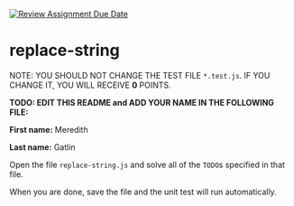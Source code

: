 [![Review Assignment Due Date](https://classroom.github.com/assets/deadline-readme-button-24ddc0f5d75046c5622901739e7c5dd533143b0c8e959d652212380cedb1ea36.svg)](https://classroom.github.com/a/7kETi7tZ)
# replace-string

NOTE: YOU SHOULD NOT CHANGE THE TEST FILE `*.test.js`. IF YOU CHANGE IT, YOU WILL RECEIVE **0** POINTS.

**TODO: EDIT THIS README and ADD YOUR NAME IN THE FOLLOWING FILE:**

**First name:** Meredith

**Last name:** Gatlin

Open the file `replace-string.js` and solve all of the `TODO`s specified in that file.

When you are done, save the file and the unit test will run automatically.
